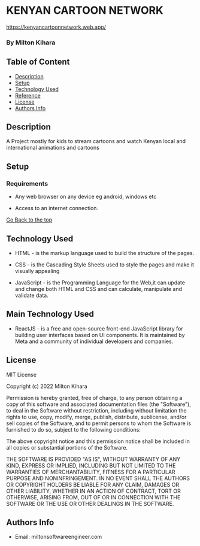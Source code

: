 # KENYAN CARTOON NETWORK
https://kenyancartoonnetwork.web.app/

### By Milton Kihara

## Table of Content

+ [Description](#description)
+ [Setup](#setup)
+ [Technology Used](#technology-used)
+ [Reference](#reference)
+ [License](#licene)
+ [Authors Info](#author-Info)

## Description
<p>A Project mostly for kids to stream cartoons and watch Kenyan local and international animations and cartoons</p>

## Setup

### Requirements

* Any web browser on any device eg android, windows etc

* Access to an internet connection.



[Go Back to the top]()
## Technology Used
* HTML - is the markup language used to build the structure of the pages.

* CSS - is the Cascading Style Sheets used to style the pages and make it visually appealing

* JavaScript - is the Programming Language for the Web,it can update and change both HTML and CSS and can calculate, manipulate and validate data.

## Main Technology Used
* ReactJS - is a free and open-source front-end JavaScript library for building user interfaces based on UI components. It is maintained by Meta and a community of individual developers and companies.



## License

MIT License

Copyright (c) 2022 Milton Kihara

Permission is hereby granted, free of charge, to any person obtaining a copy
of this software and associated documentation files (the "Software"), to deal
in the Software without restriction, including without limitation the rights
to use, copy, modify, merge, publish, distribute, sublicense, and/or sell
copies of the Software, and to permit persons to whom the Software is
furnished to do so, subject to the following conditions:

The above copyright notice and this permission notice shall be included in all
copies or substantial portions of the Software.

THE SOFTWARE IS PROVIDED "AS IS", WITHOUT WARRANTY OF ANY KIND, EXPRESS OR
IMPLIED, INCLUDING BUT NOT LIMITED TO THE WARRANTIES OF MERCHANTABILITY,
FITNESS FOR A PARTICULAR PURPOSE AND NONINFRINGEMENT. IN NO EVENT SHALL THE
AUTHORS OR COPYRIGHT HOLDERS BE LIABLE FOR ANY CLAIM, DAMAGES OR OTHER
LIABILITY, WHETHER IN AN ACTION OF CONTRACT, TORT OR OTHERWISE, ARISING FROM,
OUT OF OR IN CONNECTION WITH THE SOFTWARE OR THE USE OR OTHER DEALINGS IN THE
SOFTWARE.



## Authors Info

* Email: miltonsoftwareengineer.com

